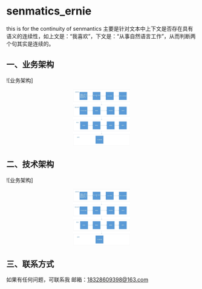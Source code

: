 # senmatics_ernie
this is for the continuity of senmantics
主要是针对文本中上下文是否存在具有语义的连续性，如上文是：“我喜欢”，下文是：“从事自然语言工作”，从而判断两个句其实是连续的。
## 一、业务架构
![业务架构]<div align=center><img width="150" height="150" src="https://github.com/jackyRabbit/senmatics_ernie/blob/master/img/1.jpg"/></div>

## 二、技术架构
![业务架构]<div align=center><img width="150" height="150" src="https://github.com/jackyRabbit/senmatics_ernie/blob/master/img/1.jpg"/></div>
## 三、联系方式
如果有任何问题，可联系我
邮箱：18328609398@163.com
